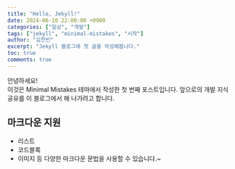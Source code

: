 ```yaml
---
title: "Hello, Jekyll!"
date: 2024-06-10 22:00:00 +0900
categories: ["일상", "개발"]
tags: ["jekyll", "minimal-mistakes", "시작"]
author: "김찬빈"
excerpt: "Jekyll 블로그에 첫 글을 작성해봅니다."
toc: true
comments: true
---
```


안녕하세요!  
이것은 Minimal Mistakes 테마에서 작성한 첫 번째 포스트입니다.
앞으로의 개발 지식 공유를 이 블로그에서 해 나가려고 합니다.

## 마크다운 지원

- 리스트
- 코드블록
- 이미지 등 다양한 마크다운 문법을 사용할 수 있습니다.~